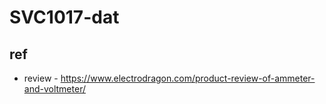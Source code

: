 
# SVC1017-dat 

## ref 

- review - https://www.electrodragon.com/product-review-of-ammeter-and-voltmeter/

